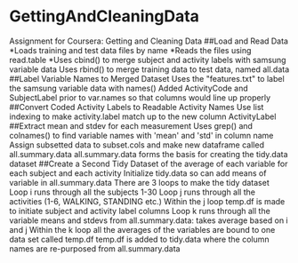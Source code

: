 # GettingAndCleaningData
Assignment for Coursera: Getting and Cleaning Data
##Load and Read Data
*Loads training and test data files by name
*Reads the files using read.table
*Uses cbind() to merge subject and activity labels with samsung variable data
Uses rbind() to merge training data to test data, named all.data
##Label Variable Names to Merged Dataset
Uses the "features.txt" to label the samsung variable data with names()
Added ActivityCode and SubjectLabel prior to var.names so that columns would line up properly
##Convert Coded Activity Labels to Readable Activity Names
Use list indexing to make activity.label match up to the new column ActivityLabel
##Extract mean and stdev for each measurement
Uses grep() and colnames() to find variable names with 'mean' and 'std' in column name
Assign subsetted data to subset.cols and make new dataframe called all.summary.data
all.summary.data forms the basis for creating the tidy.data dataset
##Create a Second Tidy Dataset of the average of each variable for each subject and each activity
Initialize tidy.data so can add means of variable in all.summary.data
There are 3 loops to make the tidy dataset
Loop i runs through all the subjects 1-30
Loop j runs through all the activities (1-6, WALKING, STANDING etc.)
Within the j loop temp.df is made to initiate subject and activity label columns 
Loop k runs through all the variable means and stdevs from all.summary.data: takes average based on i and j 
Within the k loop all the averages of the variables are bound to one data set called temp.df
temp.df is added to tidy.data where the column names are re-purposed from all.summary.data



